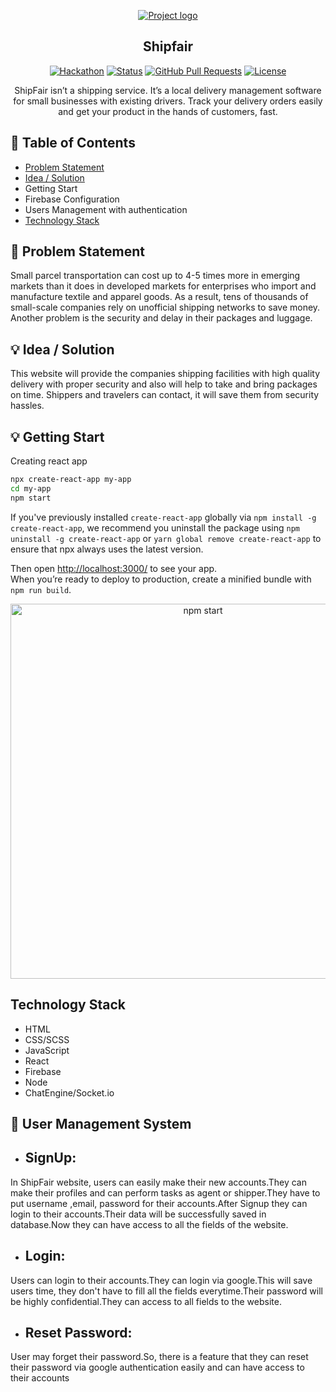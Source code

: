 <p align="center">
  <a href="" rel="noopener">
 <img src="https://static.wixstatic.com/media/e7f15c_2909344e0f57471ca9de10130ea1eb72~mv2.jpg/v1/fill/w_356,h_356,al_c,q_90/e7f15c_2909344e0f57471ca9de10130ea1eb72~mv2.webp" alt="Project logo"></a>
</p>
<h2 align="center">Shipfair</h2>


<div align="center">

  [![Hackathon](https://img.shields.io/badge/shipfair-name-orange.svg)](https://shipfair.vercel.app) 
  [![Status](https://img.shields.io/badge/status-active-success.svg)]() 
  [![GitHub Pull Requests](https://img.shields.io/github/issues-pr/kylelobo/The-Documentation-Compendium.svg)](https://github.com/kylelobo/The-Documentation-Compendium/pulls)
  [![License](https://img.shields.io/badge/license-MIT-blue.svg)](LICENSE.md)

</div>

<p align="center"> ShipFair isn’t a shipping service. It’s a local delivery management software for small businesses with existing drivers. Track your delivery orders easily and get your product in the hands of customers, fast.
    <br> 
</p>

## 📝 Table of Contents
- [Problem Statement](#problem_statement)
- [Idea / Solution](#idea)
- Getting Start
- Firebase Configuration
- Users Management with authentication
- [Technology Stack](#tech_stack)


## 🧐 Problem Statement <a name = "problem_statement"></a>
Small parcel transportation can cost up to 4-5 times more in emerging markets than it does in 
developed markets for enterprises who import and manufacture textile and apparel goods. As a result, tens of 
thousands of small-scale companies rely on unofficial shipping networks to save money.
Another problem is the security and delay in their packages and luggage. 


## 💡 Idea / Solution <a name = "idea"></a>
 This website will provide the companies shipping facilities with high quality delivery with proper 
security and also will help to take and bring packages on time. Shippers and travelers can contact, it will save 
them from security hassles.
## 💡 Getting Start
Creating react app

```sh
npx create-react-app my-app
cd my-app
npm start
```

If you've previously installed `create-react-app` globally via `npm install -g create-react-app`, we recommend you uninstall the package using `npm uninstall -g create-react-app` or `yarn global remove create-react-app` to ensure that npx always uses the latest version.


Then open [http://localhost:3000/](http://localhost:3000/) to see your app.<br>
When you’re ready to deploy to production, create a minified bundle with `npm run build`.

<p align='center'>
<img src='https://cdn.jsdelivr.net/gh/facebook/create-react-app@27b42ac7efa018f2541153ab30d63180f5fa39e0/screencast.svg' width='600' alt='npm start'>
</p>

## Technology Stack
- HTML
- CSS/SCSS
- JavaScript
- React
- Firebase
- Node
- ChatEngine/Socket.io

## 👤 User Management System
- <h2>SignUp:</h2>
<p>In  ShipFair website, users can easily make their new accounts.They can make their profiles and can perform tasks as agent or shipper.They have to put username ,email, password for their accounts.After Signup they can login to their accounts.Their data will be successfully saved in database.Now they can have access to all the fields of the website.
  
- <h2>Login:</h2>
<p> Users can login to their accounts.They can login via google.This will save users time, they don't have to fill all the fields everytime.Their password will be highly confidential.They can access to all fields to the website.</p>

- <h2>Reset Password:</h2>
<p>User may forget their password.So, there is a feature that they can reset their password via google authentication easily and can have access to their accounts</p>


